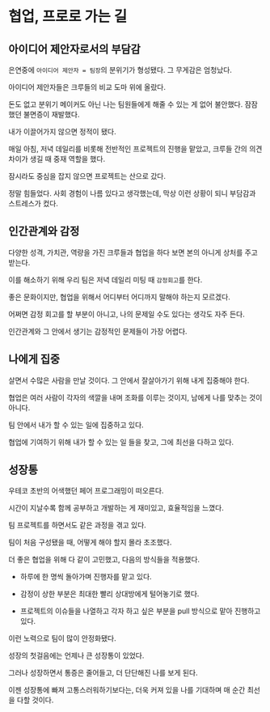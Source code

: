 # 협업, 프로로 가는 길



## 아이디어 제안자로서의 부담감

은연중에 `아이디어 제안자 = 팀장`의 분위기가 형성됐다. 그 무게감은 엄청났다. 

아이디어 제안자들은 크루들의 비교 도마 위에 올랐다.

돈도 없고 분위기 메이커도 아닌 나는 팀원들에게 해줄 수 있는 게 없어 불안했다. 잠잠했던 불면증이 재발했다.

내가 이끌어가지 않으면 정적이 됐다. 

매일 아침, 저녁 데일리를 비롯해 전반적인 프로젝트의 진행을 맡았고, 크루들 간의 의견 차이가 생길 때 중재 역할을 했다. 

잠시라도 중심을 잡지 않으면 프로젝트는 산으로 갔다.

정말 힘들었다. 사회 경험이 나름 있다고 생각했는데, 막상 이런 상황이 되니 부담감과 스트레스가 컸다.



## 인간관계와 감정

다양한 성격, 가치관, 역량을 가진 크루들과 협업을 하다 보면 본의 아니게 상처를 주고받는다.

이를 해소하기 위해 우리 팀은 저녁 데일리 미팅 때 `감정회고`를 한다.

좋은 문화이지만, 협업을 위해서 어디부터 어디까지 말해야 하는지 모르겠다.

어쩌면 감정 회고를 할 부분이 아니고, 나의 문제일 수도 있다는 생각도 자주 든다.

인간관계와 그 안에서 생기는 감정적인 문제들이 가장 어렵다.



## 나에게 집중

살면서 수많은 사람을 만날 것이다. 그 안에서 잘살아가기 위해 내게 집중해야 한다.

협업은 여러 사람이 각자의 색깔을 내며 조화를 이루는 것이지, 남에게 나를 맞추는 것이 아니다.

팀 안에서 내가 할 수 있는 일에 집중하고 있다.

협업에 기여하기 위해 내가 할 수 있는 일 들을 찾고, 그에 최선을 다하고 있다.



## 성장통

우테코 초반의 어색했던 페어 프로그래밍이 떠오른다.

시간이 지날수록 함께 공부하고 개발하는 게 재미있고, 효율적임을 느꼈다.

팀 프로젝트를 하면서도 같은 과정을 겪고 있다.

팀이 처음 구성됐을 때, 어떻게 해야 할지 몰라 초조했다.

더 좋은 협업을 위해 다 같이 고민했고, 다음의 방식들을 적용했다.

- 하루에 한 명씩 돌아가며 진행자를 맡고 있다.

- 감정이 상한 부분은 최대한 빨리 상대방에게 털어놓기로 했다.

- 프로젝트의 이슈들을 나열하고 각자 하고 싶은 부분을 pull 방식으로 맡아 진행하고 있다.

이런 노력으로 팀이 많이 안정화됐다.

성장의 첫걸음에는 언제나 큰 성장통이 있었다.

그러나 성장하면서 통증은 줄어들고, 더 단단해진 나를 보게 된다.

이젠 성장통에 빠져 고통스러워하기보다는, 더욱 커져 있을 나를 기대하며 매 순간 최선을 다할 것이다.